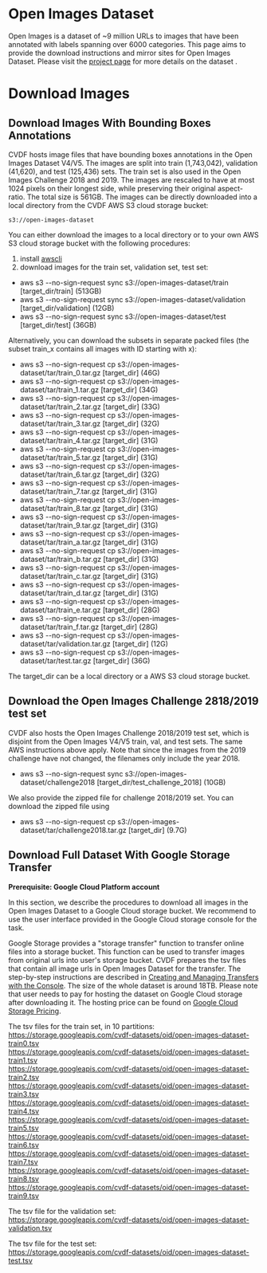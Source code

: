 # Open Images Dataset
Open Images is a dataset of ~9 million URLs to images that have been annotated with labels spanning over 6000 categories. This page aims to provide the download instructions and mirror sites for Open Images Dataset. Please visit the [project page](https://storage.googleapis.com/openimages/web/index.html) for more details on the dataset .

# Download Images

## Download Images With Bounding Boxes Annotations

CVDF hosts image files that have bounding boxes annotations in the Open Images Dataset V4/V5. The images are split into train (1,743,042), validation (41,620), and test (125,436) sets. The train set is also used in the Open Images Challenge 2018 and 2019.
The images are rescaled to have at most 1024 pixels on their longest side, while preserving their original aspect-ratio. The total size is 561GB. The images can be directly downloaded into a local directory from the CVDF AWS S3 cloud storage bucket:
```
s3://open-images-dataset
```
You can either download the images to a local directory or to your own AWS S3 cloud storage bucket with the following procedures:
1. install [awscli](https://aws.amazon.com/cli/)
2. download images for the train set, validation set, test set:
  * aws s3 --no-sign-request sync s3://open-images-dataset/train [target_dir/train] (513GB)  
  * aws s3 --no-sign-request sync s3://open-images-dataset/validation [target_dir/validation] (12GB)  
  * aws s3 --no-sign-request sync s3://open-images-dataset/test [target_dir/test] (36GB)
  
Alternatively, you can download the subsets in separate packed files (the subset train_x contains all images with ID starting with x):
  * aws s3 --no-sign-request cp s3://open-images-dataset/tar/train_0.tar.gz [target_dir] (46G)
  * aws s3 --no-sign-request cp s3://open-images-dataset/tar/train_1.tar.gz [target_dir] (34G)
  * aws s3 --no-sign-request cp s3://open-images-dataset/tar/train_2.tar.gz [target_dir] (33G)
  * aws s3 --no-sign-request cp s3://open-images-dataset/tar/train_3.tar.gz [target_dir] (32G)
  * aws s3 --no-sign-request cp s3://open-images-dataset/tar/train_4.tar.gz [target_dir] (31G)
  * aws s3 --no-sign-request cp s3://open-images-dataset/tar/train_5.tar.gz [target_dir] (31G)
  * aws s3 --no-sign-request cp s3://open-images-dataset/tar/train_6.tar.gz [target_dir] (32G)
  * aws s3 --no-sign-request cp s3://open-images-dataset/tar/train_7.tar.gz [target_dir] (31G)
  * aws s3 --no-sign-request cp s3://open-images-dataset/tar/train_8.tar.gz [target_dir] (31G)
  * aws s3 --no-sign-request cp s3://open-images-dataset/tar/train_9.tar.gz [target_dir] (31G)
  * aws s3 --no-sign-request cp s3://open-images-dataset/tar/train_a.tar.gz [target_dir] (31G)
  * aws s3 --no-sign-request cp s3://open-images-dataset/tar/train_b.tar.gz [target_dir] (31G)
  * aws s3 --no-sign-request cp s3://open-images-dataset/tar/train_c.tar.gz [target_dir] (31G)
  * aws s3 --no-sign-request cp s3://open-images-dataset/tar/train_d.tar.gz [target_dir] (31G)
  * aws s3 --no-sign-request cp s3://open-images-dataset/tar/train_e.tar.gz [target_dir] (28G)
  * aws s3 --no-sign-request cp s3://open-images-dataset/tar/train_f.tar.gz [target_dir] (28G)
  * aws s3 --no-sign-request cp s3://open-images-dataset/tar/validation.tar.gz [target_dir] (12G)
  * aws s3 --no-sign-request cp s3://open-images-dataset/tar/test.tar.gz [target_dir] (36G)



The target_dir can be a local directory or a AWS S3 cloud storage bucket.


## Download the Open Images Challenge 2818/2019 test set

CVDF also hosts the Open Images Challenge 2018/2019 test set, which is disjoint from the Open Images V4/V5 train, val, and test sets. The same AWS instructions above apply. Note that since the images from the 2019 challenge have not changed, the filenames only include the year 2018.

  * aws s3 --no-sign-request sync s3://open-images-dataset/challenge2018 [target_dir/test_challenge_2018] (10GB)

  We also provide the zipped file for challenge 2018/2019 set. You can download the zipped file using
  * aws s3 --no-sign-request cp s3://open-images-dataset/tar/challenge2018.tar.gz [target_dir] (9.7G)
  

## Download Full Dataset With Google Storage Transfer
**Prerequisite: Google Cloud Platform account**

In this section, we describe the procedures to download all images in the Open Images Dataset to a Google Cloud storage bucket. We recommend to use the user interface provided in the Google Cloud storage console for the task.

Google Storage provides a "storage transfer" function to transfer online files into a storage bucket. This function can be used to transfer images from original urls into user's storage bucket. CVDF prepares the tsv files that contain all image urls in Open Images Dataset for the transfer. The step-by-step instructions are described in [Creating and Managing Transfers with the Console](https://cloud.google.com/storage/transfer/create-manage-transfer-console). The size of the whole dataset is around 18TB. Please note that user needs to pay for hosting the dataset on Google Cloud storage after downloading it. The hosting price can be found on [Google Cloud Storage Pricing](https://cloud.google.com/storage/pricing).

The tsv files for the train set, in 10 partitions:  
https://storage.googleapis.com/cvdf-datasets/oid/open-images-dataset-train0.tsv<br>
https://storage.googleapis.com/cvdf-datasets/oid/open-images-dataset-train1.tsv<br>
https://storage.googleapis.com/cvdf-datasets/oid/open-images-dataset-train2.tsv<br>
https://storage.googleapis.com/cvdf-datasets/oid/open-images-dataset-train3.tsv<br>
https://storage.googleapis.com/cvdf-datasets/oid/open-images-dataset-train4.tsv<br>
https://storage.googleapis.com/cvdf-datasets/oid/open-images-dataset-train5.tsv<br>
https://storage.googleapis.com/cvdf-datasets/oid/open-images-dataset-train6.tsv<br>
https://storage.googleapis.com/cvdf-datasets/oid/open-images-dataset-train7.tsv<br>
https://storage.googleapis.com/cvdf-datasets/oid/open-images-dataset-train8.tsv<br>
https://storage.googleapis.com/cvdf-datasets/oid/open-images-dataset-train9.tsv<br>

The tsv file for the validation set:  
https://storage.googleapis.com/cvdf-datasets/oid/open-images-dataset-validation.tsv

The tsv file for the test set:  
https://storage.googleapis.com/cvdf-datasets/oid/open-images-dataset-test.tsv

